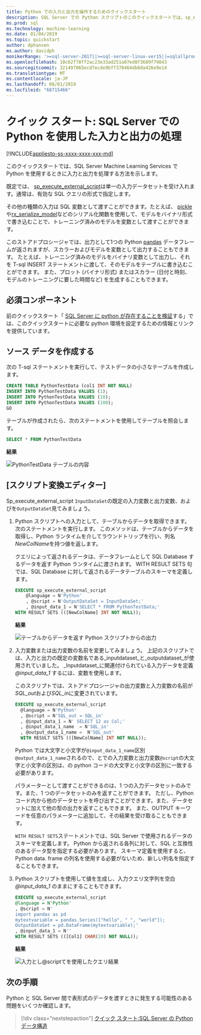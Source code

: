 ```yaml
---
title: Python での入力と出力を操作するためのクイックスタート
description: SQL Server での Python スクリプトのこのクイックスタートでは、sp_execute_external_script システムストアドプロシージャに入力と出力を構成する方法について説明します。
ms.prod: sql
ms.technology: machine-learning
ms.date: 01/04/2019
ms.topic: quickstart
author: dphansen
ms.author: davidph
monikerRange: '>=sql-server-2017||>=sql-server-linux-ver15||=sqlallproducts-allversions'
ms.openlocfilehash: 10c62f78ff2ac23e33ad251a07ed8f3689f79843
ms.sourcegitcommit: 321497065ecd7ecde9bff378464db8da426e9e14
ms.translationtype: MT
ms.contentlocale: ja-JP
ms.lasthandoff: 08/01/2019
ms.locfileid: "68715466"
---
```

# <a name="quickstart-handle-inputs-and-outputs-using-python-in-sql-server"></a>クイック スタート: SQL Server での Python を使用した入力と出力の処理
[!INCLUDE[appliesto-ss-xxxx-xxxx-xxx-md](../../includes/appliesto-ss-xxxx-xxxx-xxx-md.md)]

このクイックスタートでは、SQL Server Machine Learning Services で Python を使用するときに入力と出力を処理する方法を示します。

既定では、 [sp_execute_external_script](../../relational-databases/system-stored-procedures/sp-execute-external-script-transact-sql.md)は単一の入力データセットを受け入れます。通常は、有効な SQL クエリの形式で指定します。

その他の種類の入力は SQL 変数として渡すことができます。たとえば、 [pickle](https://docs.python.org/3.0/library/pickle.html)や[rx_serialize_model](https://docs.microsoft.com/machine-learning-server/python-reference/revoscalepy/rx-serialize-model)などのシリアル化関数を使用して、モデルをバイナリ形式で書き込むことで、トレーニング済みのモデルを変数として渡すことができます。

このストアドプロシージャでは、出力として1つの Python [pandas](https://pandas.pydata.org/pandas-docs/stable/index.html) データフレームが返されますが、スカラーおよびモデルを変数として出力することもできます。 たとえば、トレーニング済みのモデルをバイナリ変数として出力し、それを T-sql INSERT ステートメントに渡して、そのモデルをテーブルに書き込むことができます。 また、プロット (バイナリ形式) またはスカラー (日付と時刻、モデルのトレーニングに要した時間など) を生成することもできます。

## <a name="prerequisites"></a>必須コンポーネント

前のクイックスタート「 [SQL Server に python が存在することを検証](quickstart-python-verify.md)する」では、このクイックスタートに必要な python 環境を設定するための情報とリンクを提供しています。

## <a name="create-the-source-data"></a>ソース データを作成する

次の T-sql ステートメントを実行して、テストデータの小さなテーブルを作成します。

```sql
CREATE TABLE PythonTestData (col1 INT NOT NULL)
INSERT INTO PythonTestData VALUES (1);
INSERT INTO PythonTestData VALUES (10);
INSERT INTO PythonTestData VALUES (100);
GO
```

テーブルが作成されたら、次のステートメントを使用してテーブルを照会します。
  
```sql
SELECT * FROM PythonTestData
```

**結果**

![PythonTestData テーブルの内容](./media/select-pythontestdata.png)

## <a name="inputs-and-outputs"></a>[スクリプト変換エディター]

Sp_execute_external_script `InputDataSet`の既定の入力変数と出力変数、およびを`OutputDataSet`見てみましょう。

1. Python スクリプトへの入力として、テーブルからデータを取得できます。 次のステートメントを実行します。 このメソッドは、テーブルからデータを取得し、Python ランタイムを介してラウンドトリップを行い、列名*NewColName*を持つ値を返します。

    クエリによって返されるデータは、データフレームとして SQL Database するデータを返す Python ランタイムに渡されます。 WITH RESULT SETS 句では、SQL Database に対して返されるデータテーブルのスキーマを定義します。

    ```sql
    EXECUTE sp_execute_external_script
        @language = N'Python'
        , @script = N'OutputDataSet = InputDataSet;'
        , @input_data_1 = N'SELECT * FROM PythonTestData;'
    WITH RESULT SETS (([NewColName] INT NOT NULL));
    ```

    **結果**

    ![テーブルからデータを返す Python スクリプトからの出力](./media/python-output-pythontestdata.png)

2. 入力変数または出力変数の名前を変更してみましょう。 上記のスクリプトでは、入力と出力の既定の変数名である_inputdataset_と_outputdataset_が使用されていました。 _Inputdataset_に関連付けられている入力データを定義 *@input_data_1* するには、変数を使用します。

    このスクリプトでは、ストアドプロシージャの出力変数と入力変数の名前が*SQL_out*および*SQL_in*に変更されています。

    ```sql
    EXECUTE sp_execute_external_script
      @language = N'Python'
      , @script = N'SQL_out = SQL_in'
      , @input_data_1 = N' SELECT 12 as Col;'
      , @input_data_1_name  = N'SQL_in'
      , @output_data_1_name =  N'SQL_out'
      WITH RESULT SETS (([NewColName] INT NOT NULL));
    ```

    Python では大文字と小文字が`@input_data_1_name`区別`@output_data_1_name`されるので、とでの入力変数と出力変数`@script`の大文字と小文字の区別は、の python コードの大文字と小文字の区別に一致する必要があります。

    パラメーターとして渡すことができるのは、1 つの入力データセットのみです。また、1 つのデータセットのみを返すことができます。 ただし、Python コード内から他のデータセットを呼び出すことができます。また、データセットに加えて他の型の出力を返すこともできます。 また、OUTPUT キーワードを任意のパラメーターに追加して、その結果を受け取ることもできます。 

    `WITH RESULT SETS`ステートメントでは、SQL Server で使用されるデータのスキーマを定義します。 Python から返される各列に対して、SQL と互換性のあるデータ型を指定する必要があります。 スキーマ定義を使用すると、Python data. frame の列名を使用する必要がないため、新しい列名を指定することもできます。

3. Python スクリプトを使用して値を生成し、入力クエリ文字列を空白 _@input_data_1_ のままにすることもできます。

    ```sql
    EXECUTE sp_execute_external_script
    @language = N'Python'
    , @script = N'
    import pandas as pd
    mytextvariable = pandas.Series(["hello", " ", "world"]);
    OutputDataSet = pd.DataFrame(mytextvariable);'
    , @input_data_1 = N''
    WITH RESULT SETS (([Col1] CHAR(20) NOT NULL));
    ```

    **結果**

    ![入力とし@scriptてを使用したクエリ結果](./media/python-data-generated-output.png)

## <a name="next-steps"></a>次の手順

Python と SQL Server 間で表形式のデータを渡すときに発生する可能性のある問題をいくつか確認します。

> [!div class="nextstepaction"]
> [クイック スタート:SQL Server の Python データ構造](quickstart-python-data-structures.md)
